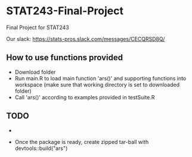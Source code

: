 # STAT243-Final-Project
Final Project for STAT243

Our slack: https://stats-pros.slack.com/messages/CECQRSD8Q/

## How to use functions provided
* Download folder
* Run main.R to load main function 'ars()' and supporting functions into workspace (make sure that working directory is set to downloaded folder)
* Call 'ars()' according to examples provided in testSuite.R

## TODO
*


* Once the package is ready, create zipped tar-ball with devtools::build("ars")
